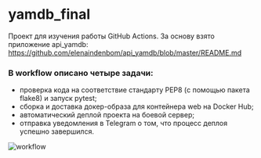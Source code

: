 # yamdb_final
Проект для изучения работы GitHub Actions.
За основу взято приложение api_yamdb:
https://github.com/elenaindenbom/api_yamdb/blob/master/README.md

### В workflow описано четыре задачи:
- проверка кода на соответствие стандарту PEP8 (с помощью пакета flake8) и запуск pytest;
- сборка и доставка докер-образа для контейнера web на Docker Hub;
- автоматический деплой проекта на боевой сервер;
- отправка уведомления в Telegram о том, что процесс деплоя успешно завершился.

![workflow](https://github.com/elenaindenbom/yamdb_final/actions/workflows/yamdb_workflow.yml/badge.svg)
